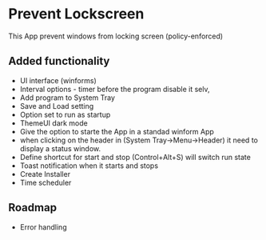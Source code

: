 # Prevent Lockscreen
This App prevent windows from locking screen (policy-enforced)

## Added functionality
* UI interface (winforms)
* Interval options - timer before the program disable it selv, 
* Add program to System Tray
* Save and Load setting
* Option set to run as startup
* ThemeUI dark mode
* Give the option to starte the App in a standad winform App
* when clicking on the header in (System Tray->Menu->Header) it need to display a status window.
* Define shortcut for start and stop (Control+Alt+S) will switch run state
* Toast notification when it starts and stops
* Create Installer
* Time scheduler

## Roadmap
* Error handling 
